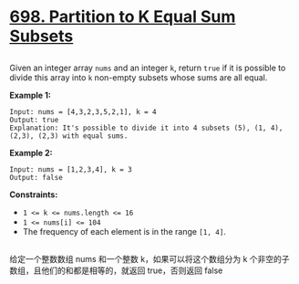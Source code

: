 # [698. Partition to K Equal Sum Subsets](https://leetcode.com/problems/partition-to-k-equal-sum-subsets/)

##

Given an integer array `nums` and an integer `k`, return `true` if it is possible to divide this array into `k` non-empty subsets whose sums are all equal.

 

**Example 1:**

```
Input: nums = [4,3,2,3,5,2,1], k = 4
Output: true
Explanation: It's possible to divide it into 4 subsets (5), (1, 4), (2,3), (2,3) with equal sums.
```

**Example 2:**

```
Input: nums = [1,2,3,4], k = 3
Output: false
```

 

**Constraints:**

- `1 <= k <= nums.length <= 16`
- `1 <= nums[i] <= 104`
- The frequency of each element is in the range `[1, 4]`.

## 

给定一个整数数组 nums 和一个整数 k，如果可以将这个数组分为 k 个非空的子数组，且他们的和都是相等的，就返回 true，否则返回 false

## 

